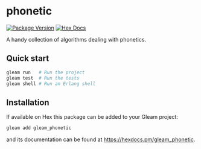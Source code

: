 

# phonetic

[![Package Version](https://img.shields.io/hexpm/v/test)](https://hex.pm/packages/gleam_phonetic)
[![Hex Docs](https://img.shields.io/badge/hex-docs-ffaff3)](https://hexdocs.pm/gleam_phonetic/)

A handy collection of algorithms dealing with phonetics. 

## Quick start

```sh
gleam run   # Run the project
gleam test  # Run the tests
gleam shell # Run an Erlang shell
```

## Installation

If available on Hex this package can be added to your Gleam project:

```sh
gleam add gleam_phonetic
```

and its documentation can be found at <https://hexdocs.pm/gleam_phonetic>.
